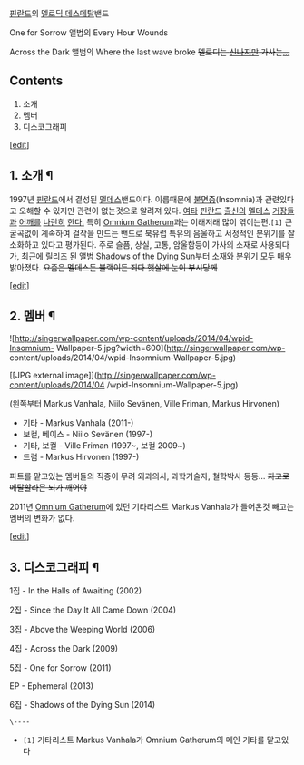 [핀란드](%ED%95%80%EB%9E%80%EB%93%9C.md)의 [멜로딕 데스메탈](%EB%A9%9C%EB%A1%9C%EB%94%95%20%EB%8D%B0%EC%8A%A4%EB%A9%94%ED%83%88.md)밴드

  
One for Sorrow 앨범의 Every Hour Wounds

  
Across the Dark 앨범의 Where the last wave broke <del>멜로디는
[신나지만](%EA%B3%B5%EB%AA%85%EC%9D%98%20%ED%95%A8%EC%A0%95.md) 가사는[...](%EA%B0%80%EC%82%AC%EA%B0%80%20%EC%8B%9C%EA%B6%81%EC%B0%BD.md)</del>

## Contents

    

1. 소개 
2. 멤버 
3. 디스코그래피 

[[edit](http://rigvedawiki.net/r1/wiki.php/Insomnium?action=edit&section=1)]

## 1. 소개 ¶

  

1997년 [핀란드](%ED%95%80%EB%9E%80%EB%93%9C.md)에서 결성된 [멜데스](%EB%A9%9C%EB%A1%9C%EB%94%95%20%EB%8D%B0%EC%8A%A4%EB%A9%94%ED%83%88.md)밴드이다. 이름때문에
[불면증](%EB%B6%88%EB%A9%B4%EC%A6%9D.md)(Insomnia)과 관련있다고 오해할 수 있지만 관련이 없는것으로
알려져 있다. [여타](Omnium%20Gatherum.md)
[핀란드](Eternal%20Tears%20of%20Sorrow.md) [출신의](Children%20of%20Bodom.md)
[멜데스](myGrain.md) [거장들과](Amorphis.md)
[어깨를](Mors%20Principium%20Est.md) [나란히](Norther.md) [한다.](Kalmah.md)
특히 [Omnium Gatherum](Omnium%20Gatherum.md)과는 이래저래 많이 엮이는편.`[1]` 큰 굴곡없이 계속하여
걸작을 만드는 밴드로 북유럽 특유의 음울하고 서정적인 분위기를 잘 소화하고 있다고 평가된다. 주로 슬픔, 상실, 고통, 암울함등이 가사의
소재로 사용되다가, 최근에 릴리즈 된 앨범 Shadows of the Dying Sun부터 소재와 분위기 모두 매우 밝아졌다.
<del>요즘은 멜데스든 블랙이든 죄다 햇살에 눈이 부시당께</del>

  

[[edit](http://rigvedawiki.net/r1/wiki.php/Insomnium?action=edit&section=2)]

## 2. 멤버 ¶

![http://singerwallpaper.com/wp-content/uploads/2014/04/wpid-Insomnium-
Wallpaper-5.jpg?width=600](http://singerwallpaper.com/wp-
content/uploads/2014/04/wpid-Insomnium-Wallpaper-5.jpg)

[[JPG external image]](http://singerwallpaper.com/wp-content/uploads/2014/04
/wpid-Insomnium-Wallpaper-5.jpg)

  
(왼쪽부터 Markus Vanhala, Niilo Sevänen, Ville Friman, Markus Hirvonen)

  

  * 기타 - Markus Vanhala (2011-)
  * 보컬, 베이스 - Niilo Sevänen (1997-)
  * 기타, 보컬 - Ville Friman (1997~, 보컬 2009~)
  * 드럼 - Markus Hirvonen (1997-)  

파트를 맡고있는 멤버들의 직종이 무려 외과의사, 과학기술자, 철학박사 등등... <del>자고로 메탈할라믄 뇌가 깨어야</del>

  

2011년 [Omnium Gatherum](Omnium%20Gatherum.md)에 있던 기타리스트 Markus Vanhala가
들어온것 빼고는 멤버의 변화가 없다.

  

[[edit](http://rigvedawiki.net/r1/wiki.php/Insomnium?action=edit&section=3)]

## 3. 디스코그래피 ¶

  

1집 - In the Halls of Awaiting (2002)

  

2집 - Since the Day It All Came Down (2004)

  

3집 - Above the Weeping World (2006)

  

4집 - Across the Dark (2009)

  

5집 - One for Sorrow (2011)

  

EP - Ephemeral (2013)

  

6집 - Shadows of the Dying Sun (2014)

`\----`

  * `[1]` 기타리스트 Markus Vanhala가 Omnium Gatherum의 메인 기타를 맡고있다

